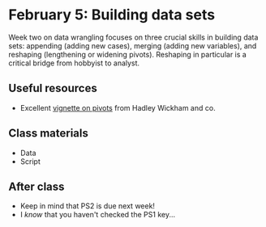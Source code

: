 # February 5: Building data sets

Week two on data wrangling focuses on three crucial skills in building data sets: appending (adding new cases), merging (adding new variables), and reshaping (lengthening or widening pivots). Reshaping in particular is a critical bridge from hobbyist to analyst. 

## Useful resources
- Excellent [vignette on pivots](https://tidyr.tidyverse.org/articles/pivot.html) from Hadley Wickham and co.

## Class materials
- Data
- Script

## After class
- Keep in mind that PS2 is due next week!  
- I *know* that you haven't checked the PS1 key... 